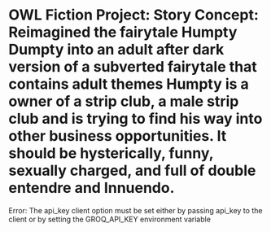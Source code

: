 # OWL Fiction Project: **Story Concept:** Reimagined the fairytale Humpty Dumpty into an adult after dark version of a subverted fairytale that contains adult themes Humpty is a owner of a strip club, a male strip club and is trying to find his way into other business opportunities. It should be hysterically, funny, sexually charged, and full of double entendre and Innuendo.

Error: The api_key client option must be set either by passing api_key to the client or by setting the GROQ_API_KEY environment variable
